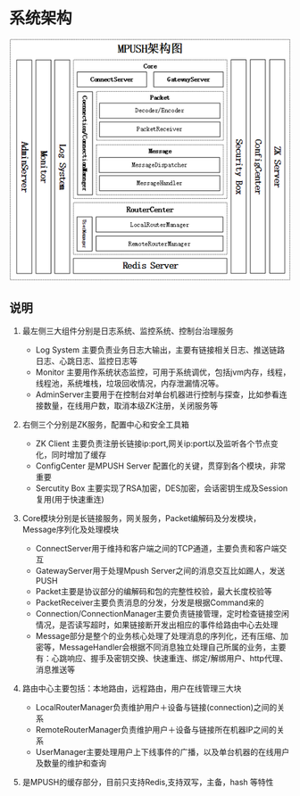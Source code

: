 # 系统架构
![](MPush架构图.png)
## 说明

1. 最左侧三大组件分别是日志系统、监控系统、控制台治理服务

   * Log System 主要负责业务日志大输出，主要有链接相关日志、推送链路日志、心跳日志、监控日志等
   * Monitor 主要用作系统状态监控，可用于系统调优，包括jvm内存，线程，线程池，系统堆栈，垃圾回收情况，内存泄漏情况等。
   * AdminServer主要用于在控制台对单台机器进行控制与探查，比如参看连接数量，在线用户数，取消本级ZK注册，关闭服务等
2. 右侧三个分别是ZK服务，配置中心和安全工具箱
   * ZK Client 主要负责注册长链接ip:port,网关ip:port以及监听各个节点变化，同时增加了缓存
   * ConfigCenter 是MPUSH Server 配置化的关键，贯穿到各个模块，非常重要
   * Sercutity Box 主要实现了RSA加密，DES加密，会话密钥生成及Session复用(用于快速重连)
3. Core模块分别是长链接服务，网关服务，Packet编解码及分发模块，Message序列化及处理模块
   * ConnectServer用于维持和客户端之间的TCP通道，主要负责和客户端交互
   * GatewayServer用于处理Mpush Server之间的消息交互比如踢人，发送PUSH
   * Packet主要是协议部分的编解码和包的完整性校验，最大长度校验等
   * PacketReceiver主要负责消息的分发，分发是根据Command来的
   * Connection/ConnectionManager主要负责链接管理，定时检查链接空闲情况，是否读写超时，如果链接断开发出相应的事件给路由中心去处理
   * Message部分是整个的业务核心处理了处理消息的序列化，还有压缩、加密等，MessageHandler会根据不同消息独立处理自己所属的业务，主要有：心跳响应、握手及密钥交换、快速重连、绑定/解绑用户、http代理、消息推送等
4. 路由中心主要包括：本地路由，远程路由，用户在线管理三大块
   * LocalRouterManager负责维护用户＋设备与链接(connection)之间的关系
   * RemoteRouterManager负责维护用户＋设备与链接所在机器IP之间的关系
   * UserManager主要处理用户上下线事件的广播，以及单台机器的在线用户及数量的维护和查询
5. 是MPUSH的缓存部分，目前只支持Redis,支持双写，主备，hash 等特性
